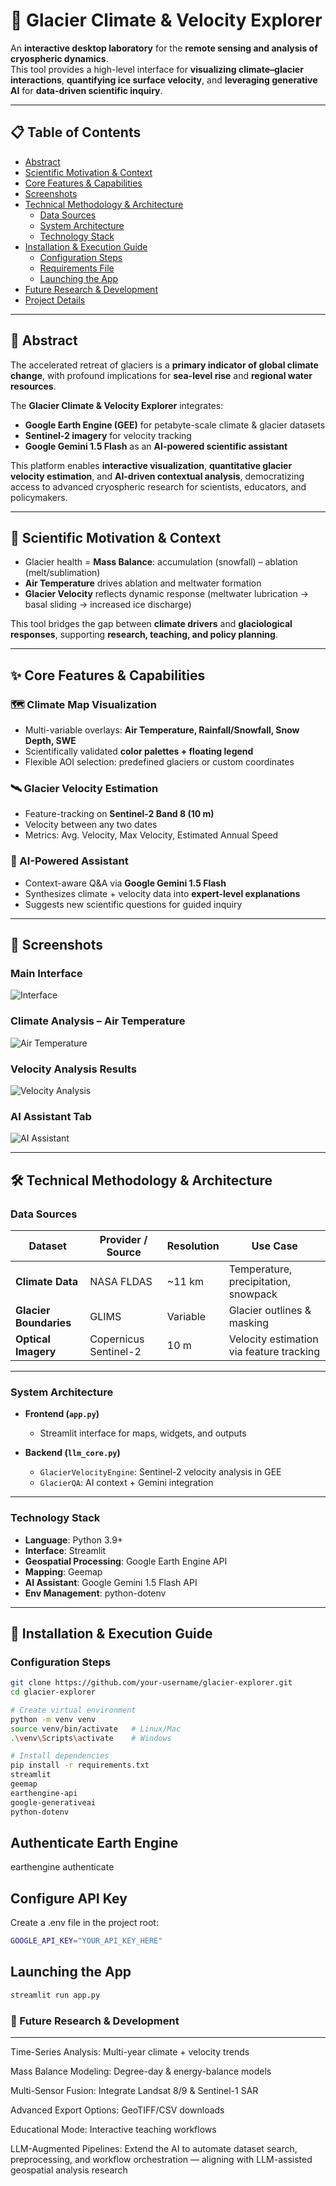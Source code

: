 # 🧊 Glacier Climate & Velocity Explorer  

An **interactive desktop laboratory** for the **remote sensing and analysis of cryospheric dynamics**.  
This tool provides a high-level interface for **visualizing climate–glacier interactions**, **quantifying ice surface velocity**, and **leveraging generative AI** for **data-driven scientific inquiry**.  

---

## 📋 Table of Contents  
- [Abstract](#-abstract)  
- [Scientific Motivation & Context](#-scientific-motivation--context)  
- [Core Features & Capabilities](#-core-features--capabilities)  
- [Screenshots](#-screenshots)  
- [Technical Methodology & Architecture](#-technical-methodology--architecture)  
  - [Data Sources](#data-sources)  
  - [System Architecture](#system-architecture)  
  - [Technology Stack](#technology-stack)  
- [Installation & Execution Guide](#-installation--execution-guide)  
  - [Configuration Steps](#configuration-steps)  
  - [Requirements File](#requirements-file)  
  - [Launching the App](#launching-the-app)  
- [Future Research & Development](#-future-research--development)  
- [Project Details](#-project-details)  

---

## 📜 Abstract  

The accelerated retreat of glaciers is a **primary indicator of global climate change**, with profound implications for **sea-level rise** and **regional water resources**.  

The **Glacier Climate & Velocity Explorer** integrates:  
- **Google Earth Engine (GEE)** for petabyte-scale climate & glacier datasets  
- **Sentinel-2 imagery** for velocity tracking  
- **Google Gemini 1.5 Flash** as an **AI-powered scientific assistant**  

This platform enables **interactive visualization**, **quantitative glacier velocity estimation**, and **AI-driven contextual analysis**, democratizing access to advanced cryospheric research for scientists, educators, and policymakers.  

---

## 🔬 Scientific Motivation & Context  

- Glacier health = **Mass Balance**: accumulation (snowfall) – ablation (melt/sublimation)  
- **Air Temperature** drives ablation and meltwater formation  
- **Glacier Velocity** reflects dynamic response (meltwater lubrication → basal sliding → increased ice discharge)  

This tool bridges the gap between **climate drivers** and **glaciological responses**, supporting **research, teaching, and policy planning**.  

---

## ✨ Core Features & Capabilities  

### 🗺️ Climate Map Visualization  
- Multi-variable overlays: **Air Temperature, Rainfall/Snowfall, Snow Depth, SWE**  
- Scientifically validated **color palettes + floating legend**  
- Flexible AOI selection: predefined glaciers or custom coordinates  

### 🛰️ Glacier Velocity Estimation  
- Feature-tracking on **Sentinel-2 Band 8 (10 m)**  
- Velocity between any two dates  
- Metrics: Avg. Velocity, Max Velocity, Estimated Annual Speed  

### 🤖 AI-Powered Assistant  
- Context-aware Q&A via **Google Gemini 1.5 Flash**  
- Synthesizes climate + velocity data into **expert-level explanations**  
- Suggests new scientific questions for guided inquiry  

---

## 📸 Screenshots  

### Main Interface  
![Interface](INTERFACE.png)  

### Climate Analysis – Air Temperature  
![Air Temperature](air_temp.png)  

### Velocity Analysis Results  
![Velocity Analysis](velocity_analysis.png)  

### AI Assistant Tab  
![AI Assistant](ai_assistant.png)  

---

## 🛠️ Technical Methodology & Architecture  

### Data Sources  

| Dataset              | Provider / Source        | Resolution | Use Case                                   |  
|----------------------|--------------------------|------------|--------------------------------------------|  
| **Climate Data**     | NASA FLDAS               | ~11 km     | Temperature, precipitation, snowpack        |  
| **Glacier Boundaries** | GLIMS                  | Variable   | Glacier outlines & masking                  |  
| **Optical Imagery**  | Copernicus Sentinel-2    | 10 m       | Velocity estimation via feature tracking    |  

---

### System Architecture  

- **Frontend (`app.py`)**  
  - Streamlit interface for maps, widgets, and outputs  

- **Backend (`llm_core.py`)**  
  - `GlacierVelocityEngine`: Sentinel-2 velocity analysis in GEE  
  - `GlacierQA`: AI context + Gemini integration  

---

### Technology Stack  

- **Language**: Python 3.9+  
- **Interface**: Streamlit  
- **Geospatial Processing**: Google Earth Engine API  
- **Mapping**: Geemap  
- **AI Assistant**: Google Gemini 1.5 Flash API  
- **Env Management**: python-dotenv  

---

## 🚀 Installation & Execution Guide  

### Configuration Steps  

```bash
git clone https://github.com/your-username/glacier-explorer.git
cd glacier-explorer

# Create virtual environment
python -m venv venv
source venv/bin/activate   # Linux/Mac
.\venv\Scripts\activate    # Windows

# Install dependencies
pip install -r requirements.txt
streamlit
geemap
earthengine-api
google-generativeai
python-dotenv


```
## Authenticate Earth Engine
earthengine authenticate

## Configure API Key
Create a .env file in the project root:
```bash
GOOGLE_API_KEY="YOUR_API_KEY_HERE"
```

## Launching the App
```bash
streamlit run app.py
```

### 🔮 Future Research & Development
---
Time-Series Analysis: Multi-year climate + velocity trends

Mass Balance Modeling: Degree-day & energy-balance models

Multi-Sensor Fusion: Integrate Landsat 8/9 & Sentinel-1 SAR

Advanced Export Options: GeoTIFF/CSV downloads

Educational Mode: Interactive teaching workflows

LLM-Augmented Pipelines: Extend the AI to automate dataset search, preprocessing, and workflow orchestration — aligning with LLM-assisted geospatial analysis research
